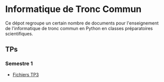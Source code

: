 # Informatique de Tronc Commun

Ce dépot regroupe un certain nombre de documents pour l'enseignement de l'informatique de tronc commun en Python en classes préparatoires scientifiques.

## TPs

### Semestre 1

- [Fichiers TP3](Sup/TPs/Semestre1/TP3.tar?raw=1)
